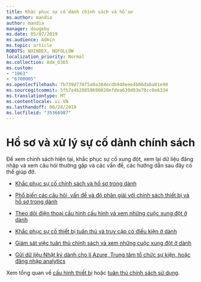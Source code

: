 ```yaml
---
title: Khắc phục sự cố dành chính sách và hồ sơ
ms.author: mandia
author: mandia
manager: dougeby
ms.date: 05/07/2019
ms.audience: Admin
ms.topic: article
ROBOTS: NOINDEX, NOFOLLOW
localization_priority: Normal
ms.collection: Adm_O365
ms.custom:
- "1063"
- "6700005"
ms.openlocfilehash: fb739d776f5a9a384ecdb948eee4b06daba81e90
ms.sourcegitcommit: 5fb7a4b28859690020efdea630d03e70cc0e6334
ms.translationtype: MT
ms.contentlocale: vi-VN
ms.lasthandoff: 06/28/2019
ms.locfileid: "35366987"
---
```

# <a name="troubleshooting-intune-policy-and-profiles"></a>Hồ sơ và xử lý sự cố dành chính sách

Để xem chính sách hiện tại, khắc phục sự cố xung đột, xem lại dữ liệu đăng nhập và xem câu hỏi thường gặp và các vấn đề, các hướng dẫn sau đây có thể giúp đỡ.

- [Khắc phục sự cố chính sách và hồ sơ trong dành](https://docs.microsoft.com/intune/troubleshoot-policies-in-microsoft-intune)

- [Phổ biến các câu hỏi, vấn đề và độ phân giải với chính sách thiết bị và hồ sơ trong dành](https://docs.microsoft.com/intune/device-profile-troubleshoot)

- [Theo dõi điện thoại cấu hình cấu hình và xem những cuộc xung đột ở dành](https://docs.microsoft.com/intune/device-profile-monitor)

- [Khắc phục sự cố thiết bị tuân thủ và truy cập có điều kiện ở dành](https://docs.microsoft.com/intune/troubleshoot-conditional-access)

- [Giám sát việc tuân thủ chính sách và xem những cuộc xung đột ở dành](https://docs.microsoft.com/intune/compliance-policy-monitor)

- [Gửi dữ liệu Nhật ký dành cho lí Azure, Trung tâm tổ chức sự kiện, hoặc đăng nhập analytics](https://docs.microsoft.com/intune/review-logs-using-azure-monitor)

Xem tổng quan về [cấu hình thiết bị](https://docs.microsoft.com/intune/device-profiles) hoặc [tuân thủ chính sách sử dụng](https://docs.microsoft.com/intune/device-compliance-get-started).